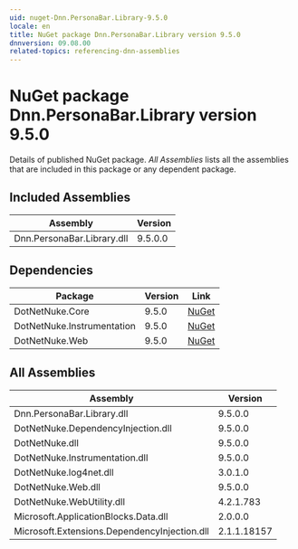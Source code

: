 ```yaml
---
uid: nuget-Dnn.PersonaBar.Library-9.5.0
locale: en
title: NuGet package Dnn.PersonaBar.Library version 9.5.0
dnnversion: 09.08.00
related-topics: referencing-dnn-assemblies
---
```


# NuGet package Dnn.PersonaBar.Library version 9.5.0
Details of published NuGet package.
*All Assemblies* lists all the assemblies that are included in this package or any dependent package.

## Included Assemblies

|Assembly|Version|
|---|---|
|Dnn.PersonaBar.Library.dll|9.5.0.0|

## Dependencies

|Package|Version|Link|
|---|---|---|
|DotNetNuke.Core|9.5.0|[NuGet](https://www.nuget.org/packages/DotNetNuke.Core/9.5.0)|
|DotNetNuke.Instrumentation|9.5.0|[NuGet](https://www.nuget.org/packages/DotNetNuke.Instrumentation/9.5.0)|
|DotNetNuke.Web|9.5.0|[NuGet](https://www.nuget.org/packages/DotNetNuke.Web/9.5.0)|

## All Assemblies

|Assembly|Version|
|---|---|
|Dnn.PersonaBar.Library.dll|9.5.0.0|
|DotNetNuke.DependencyInjection.dll|9.5.0.0|
|DotNetNuke.dll|9.5.0.0|
|DotNetNuke.Instrumentation.dll|9.5.0.0|
|DotNetNuke.log4net.dll|3.0.1.0|
|DotNetNuke.Web.dll|9.5.0.0|
|DotNetNuke.WebUtility.dll|4.2.1.783|
|Microsoft.ApplicationBlocks.Data.dll|2.0.0.0|
|Microsoft.Extensions.DependencyInjection.dll|2.1.1.18157|

